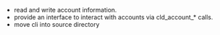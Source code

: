 - read and write account information.
- provide an interface to interact with accounts via cld_account_* calls.
- move cli into source directory